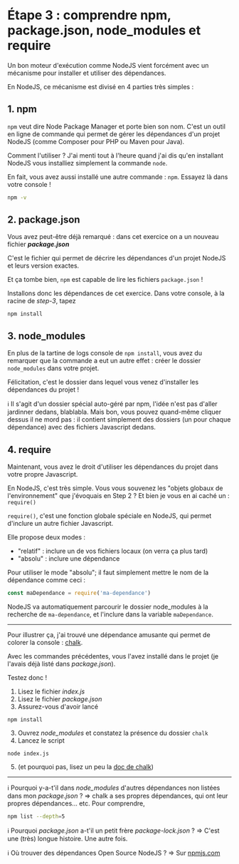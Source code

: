 # Étape 3 : comprendre npm, package.json, node_modules et require

Un bon moteur d'exécution comme NodeJS vient forcément avec un mécanisme pour installer et utiliser des dépendances.

En NodeJS, ce mécanisme est divisé en 4 parties très simples :

## 1. npm

`npm` veut dire Node Package Manager et porte bien son nom. C'est un outil en ligne de commande qui permet de gérer les dépendances d'un projet NodeJS (comme Composer pour PHP ou Maven pour Java).

Comment l'utiliser ? J'ai menti tout à l'heure quand j'ai dis qu'en installant NodeJS vous installiez simplement la commande `node`.

En fait, vous avez aussi installé une autre commande : `npm`. Essayez là dans votre console !
```sh
npm -v
```

## 2. package.json

Vous avez peut-être déjà remarqué : dans cet exercice on a un nouveau fichier _**package.json**_

C'est le fichier qui permet de décrire les dépendances d'un projet NodeJS et leurs version exactes.

Et ça tombe bien, `npm` est capable de lire les fichiers `package.json` !

Installons donc les dépendances de cet exercice. Dans votre console, à la racine de *step-3*, tapez
```
npm install
```

## 3. node_modules

En plus de la tartine de logs console de `npm install`, vous avez du remarquer que la commande a eut un autre effet : créer le dossier `node_modules` dans votre projet.

Félicitation, c'est le dossier dans lequel vous venez d'installer les dépendances du projet !

ℹ️ Il s'agit d'un dossier spécial auto-géré par npm, l'idée n'est pas d'aller jardinner dedans, blablabla. Mais bon, vous pouvez quand-même cliquer dessus il ne mord pas : il contient simplement des dossiers (un pour chaque dépendance) avec des fichiers Javascript dedans.

## 4. require

Maintenant, vous avez le droit d'utiliser les dépendances du projet dans votre propre Javascript.

En NodeJS, c'est très simple. Vous vous souvenez les "objets globaux de l'environnement" que j'évoquais en Step 2 ? Et bien je vous en ai caché un : `require()`

`require()`, c'est une fonction globale spéciale en NodeJS, qui permet d'inclure un autre fichier Javascript.

Elle propose deux modes :
- "relatif" : inclure un de vos fichiers locaux (on verra ça plus tard)
- "absolu" : inclure une dépendance

Pour utiliser le mode "absolu"; il faut simplement mettre le nom de la dépendance comme ceci :

```js
const maDependance = require('ma-dependance')
```

NodeJS va automatiquement parcourir le dossier node_modules à la recherche de `ma-dependance`, et l'inclure dans la variable `maDependance`.

----------------

Pour illustrer ça, j'ai trouvé une dépendance amusante qui permet de colorer la console : [chalk](https://www.npmjs.com/package/chalk).

Avec les commandes précédentes, vous l'avez installé dans le projet (je l'avais déjà listé dans *package.json*).

Testez donc !
1. Lisez le fichier *index.js*
2. Lisez le fichier *package.json*
3. Assurez-vous d'avoir lancé
  ```
  npm install
  ```
3. Ouvrez *node_modules* et constatez la présence du dossier `chalk`
4. Lancez le script
  ```
  node index.js
  ```
5. (et pourquoi pas, lisez un peu la [doc de chalk](https://www.npmjs.com/package/chalk))

--------------------

ℹ️ Pourquoi y-a-t'il dans *node_modules* d'autres dépendances non listées dans mon *package.json* ?
=> chalk a ses propres dépendances, qui ont leur propres dépendances... etc.
Pour comprendre,
```sh
npm list --depth=5
```

ℹ️ Pourquoi *package.json* a-t'il un petit frère *package-lock.json* ?
=> C'est une (très) longue histoire. Une autre fois.

ℹ️ Où trouver des dépendances Open Source NodeJS ?
=> Sur [npmjs.com](https://www.npmjs.com/)
